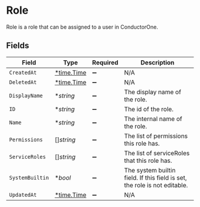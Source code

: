 # Role

 Role is a role that can be assigned to a user in ConductorOne.



## Fields

| Field                                                                       | Type                                                                        | Required                                                                    | Description                                                                 |
| --------------------------------------------------------------------------- | --------------------------------------------------------------------------- | --------------------------------------------------------------------------- | --------------------------------------------------------------------------- |
| `CreatedAt`                                                                 | [*time.Time](https://pkg.go.dev/time#Time)                                  | :heavy_minus_sign:                                                          | N/A                                                                         |
| `DeletedAt`                                                                 | [*time.Time](https://pkg.go.dev/time#Time)                                  | :heavy_minus_sign:                                                          | N/A                                                                         |
| `DisplayName`                                                               | **string*                                                                   | :heavy_minus_sign:                                                          |  The display name of the role.<br/>                                         |
| `ID`                                                                        | **string*                                                                   | :heavy_minus_sign:                                                          |  The id of the role.<br/>                                                   |
| `Name`                                                                      | **string*                                                                   | :heavy_minus_sign:                                                          |  The internal name of the role.<br/>                                        |
| `Permissions`                                                               | []*string*                                                                  | :heavy_minus_sign:                                                          |  The list of permissions this role has.<br/>                                |
| `ServiceRoles`                                                              | []*string*                                                                  | :heavy_minus_sign:                                                          |  The list of serviceRoles that this role has.<br/>                          |
| `SystemBuiltin`                                                             | **bool*                                                                     | :heavy_minus_sign:                                                          |  The system builtin field. If this field is set, the role is not editable.<br/> |
| `UpdatedAt`                                                                 | [*time.Time](https://pkg.go.dev/time#Time)                                  | :heavy_minus_sign:                                                          | N/A                                                                         |